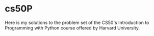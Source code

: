 # cs50P
Here is my solutions to the problem set of the CS50's Introduction to Programming with Python course offered by Harvard University.
